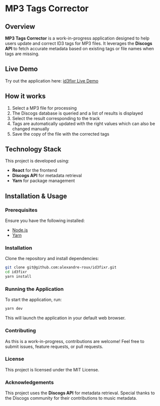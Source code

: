 # MP3 Tags Corrector

## Overview

**MP3 Tags Corrector** is a work-in-progress application designed to help users update and correct ID3 tags for MP3
files. It leverages the **Discogs API** to fetch accurate metadata based on existing tags or file names when tags are
missing.

## Live Demo

Try out the application here: [id3fixr Live Demo](https://id3fxr.netlify.app/)

## How it works

1. Select a MP3 file for processing
2. The Discogs database is queried and a list of results is displayed
3. Select the result corresponding to the track
4. Tags are automatically updated with the right values which can also be changed manually
5. Save the copy of the file with the corrected tags

## Technology Stack

This project is developed using:

- **React** for the frontend
- **Discogs API** for metadata retrieval
- **Yarn** for package management

## Installation & Usage

### Prerequisites

Ensure you have the following installed:

- [Node.js](https://nodejs.org/)
- [Yarn](https://yarnpkg.com/)

### Installation

Clone the repository and install dependencies:

```bash
git clone git@github.com:alexandre-roux/id3fixr.git
cd id3fixr
yarn install
```

### Running the Application

To start the application, run:

```bash
yarn dev
```

This will launch the application in your default web browser.

### Contributing

As this is a work-in-progress, contributions are welcome! Feel free to submit issues, feature requests, or pull
requests.

### License

This project is licensed under the MIT License.

### Acknowledgements

This project uses the **Discogs API** for metadata retrieval. Special thanks to the Discogs community for their
contributions to music metadata.

